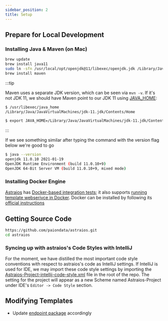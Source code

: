 ```yaml
---
sidebar_position: 2
title: Setup
---
```


Prepare for Local Development
-----------------------------

### Installing Java & Maven (on Mac)

```bash
brew update
brew install java11
sudo ln -sfn /usr/local/opt/openjdk@11/libexec/openjdk.jdk /Library/Java/JavaVirtualMachines/openjdk-11.jdk
brew install maven
```

:::tip

Maven uses a separate JDK version, which can be seen via `mvn -v`. If it's not JDK 11, we should have Maven point
to our JDK 11 using [JAVA_HOME](https://stackoverflow.com/a/2503679):

```bash
$ /usr/libexec/java_home
/Library/Java/JavaVirtualMachines/jdk-11.jdk/Contents/Home

$ export JAVA_HOME=/Library/Java/JavaVirtualMachines/jdk-11.jdk/Contents/Home
```

:::

If we see something similar after typing the command with the version flag below we're good to go

```bash
$ java --version
openjdk 11.0.10 2021-01-19
OpenJDK Runtime Environment (build 11.0.10+9)
OpenJDK 64-Bit Server VM (build 11.0.10+9, mixed mode)
```

### Installing Docker Engine

[Astraios][astraios] has [Docker-based integration tests][Docker-based integration tests];
it also supports [running template webserivce in Docker][astraios Dockerfile]. Docker can be installed by
following its [official instructions](https://docs.docker.com/desktop/install/mac-install/)

Getting Source Code
-------------------

```bash
https://github.com/paiondata/astraios.git
cd astraios
```

### Syncing up with astraios's Code Styles with IntelliJ

For the moment, we have distilled the most important code style conventions with respect to astraios's code as
IntelliJ settings. If IntelliJ is used for IDE, we may import these code style settings by importing the
[Astraios-Project-intellij-code-style.xml][style config] file in the root of the repo. The setting for the
project will appear as a new Scheme named Astraios-Project under IDE's `Editor -> Code Style` section.

Modifying Templates
-------------------

- Update [endpoint package] accordingly

[Docker-based integration tests]: https://github.com/paion-data/astraios/blob/master/src/test/groovy/com/paiondata/ws/jersey/template/DataServletITSpec.groovy

[endpoint package]: https://github.com/paion-data/astraios/blob/master/src/main/java/com/paiondata/ws/jersey/template/application/ResourceConfig.java

[astraios]: https://github.com/paion-data/astraios
[astraios Dockerfile]: https://github.com/paion-data/astraios/blob/master/Dockerfile

[style config]: https://github.com/paion-data/astraios/blob/master/Astraios-Project-intellij-code-style.xml
